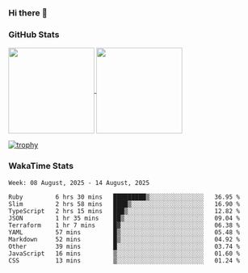 ### Hi there 👋

### GitHub Stats

<a href="https://github.com/anuraghazra/github-readme-stats">
  <img align="center" height="170px" src="https://github-readme-stats.vercel.app/api/top-langs/?username=tksfjt1024&layout=compact&count_private=true&show_icons=true&show_icons=true&theme=graywhite" />
</a>
<a href="https://github.com/anuraghazra/github-readme-stats">
  <img align="center" height="170px" src="https://github-readme-stats.vercel.app/api?username=tksfjt1024&count_private=true&show_icons=true&show_icons=true&theme=graywhite" />
</a>

[![trophy](https://github-profile-trophy.vercel.app/?username=tksfjt1024)](https://github.com/ryo-ma/github-profile-trophy)

### WakaTime Stats

<!--START_SECTION:waka-->
```text
Week: 08 August, 2025 - 14 August, 2025

Ruby         6 hrs 30 mins   █████████▒░░░░░░░░░░░░░░░   36.95 % 
Slim         2 hrs 58 mins   ████▒░░░░░░░░░░░░░░░░░░░░   16.90 % 
TypeScript   2 hrs 15 mins   ███▒░░░░░░░░░░░░░░░░░░░░░   12.82 % 
JSON         1 hr 35 mins    ██▒░░░░░░░░░░░░░░░░░░░░░░   09.04 % 
Terraform    1 hr 7 mins     █▓░░░░░░░░░░░░░░░░░░░░░░░   06.38 % 
YAML         57 mins         █▒░░░░░░░░░░░░░░░░░░░░░░░   05.48 % 
Markdown     52 mins         █▒░░░░░░░░░░░░░░░░░░░░░░░   04.92 % 
Other        39 mins         █░░░░░░░░░░░░░░░░░░░░░░░░   03.74 % 
JavaScript   16 mins         ▒░░░░░░░░░░░░░░░░░░░░░░░░   01.60 % 
CSS          13 mins         ▒░░░░░░░░░░░░░░░░░░░░░░░░   01.24 % 
```
<!--END_SECTION:waka-->
